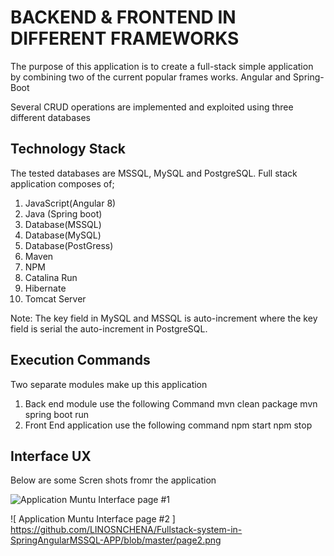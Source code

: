 # BACKEND & FRONTEND IN DIFFERENT FRAMEWORKS

The purpose of this application is to create a full-stack simple application by combining two of the current popular frames works. Angular and Spring-Boot

Several CRUD operations are implemented and exploited using three different databases

## Technology Stack

The tested databases are MSSQL, MySQL and PostgreSQL. Full stack application composes of;
1. JavaScript(Angular 8)
2. Java (Spring boot)
3. Database(MSSQL)
4. Database(MySQL)
5. Database(PostGress)
6. Maven
7. NPM
8. Catalina Run
9. Hibernate
10. Tomcat Server

Note: The key field in MySQL and MSSQL is auto-increment where the key field is serial the auto-increment in PostgreSQL. 

## Execution Commands

Two separate modules make up this application
1. Back end module use the following Command
	mvn clean package
        mvn spring boot run
2. Front End application use the following command
        npm start
        npm stop

## Interface UX
 Below are some Scren shots fromr the application

![ Application Muntu Interface page #1 ](https://github.com/LINOSNCHENA/Fullstack-system-in-SpringAngularMSSQL-APP/blob/master/page1.png)

![ Application Muntu Interface page #2 ] https://github.com/LINOSNCHENA/Fullstack-system-in-SpringAngularMSSQL-APP/blob/master/page2.png
 

